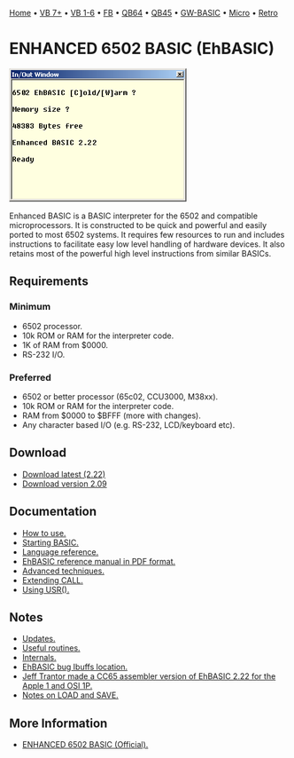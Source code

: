 [Home](https://gotbasic.com) • [VB 7+](vb.md) • [VB 1-6](vb6.md) • [FB](freebasic.md) • [QB64](qb64.md) • [QB45](qb.md) • [GW-BASIC](gw-basic.md) • [Micro](micro.md) • [Retro](retro.md)

# ENHANCED 6502 BASIC (EhBASIC)

![EhBASIC](images/ehbasic.png)

Enhanced BASIC is a BASIC interpreter for the 6502 and compatible microprocessors. It is constructed to be quick and powerful and easily ported to most 6502 systems. It requires few resources to run and includes instructions to facilitate easy low level handling of hardware devices. It also retains most of the powerful high level instructions from similar BASICs.

## Requirements

### Minimum

* 6502 processor.
* 10k ROM or RAM for the interpreter code.
* 1K of RAM from $0000.
* RS-232 I/O.

### Preferred

* 6502 or better processor (65c02, CCU3000, M38xx).
* 10k ROM or RAM for the interpreter code.
* RAM from $0000 to $BFFF (more with changes).
* Any character based I/O (e.g. RS-232, LCD/keyboard etc).

## Download

* [Download latest (2.22)](http://retro.hansotten.nl/uploads/leedavison/6502_EhBASIC_V2.22-master.zip)
* [Download version 2.09](http://retro.hansotten.nl/uploads/leedavison/ehbasicsourc209e.zip)

## Documentation

* [How to use.](http://retro.hansotten.nl/6502-sbc/lee-davison-web-site/enhanced-6502-basic/how-to-use-ehbasic/)
* [Starting BASIC.](http://retro.hansotten.nl/6502-sbc/starting-ehbasic/)
* [Language reference.](http://retro.hansotten.nl/6502-sbc/lee-davison-web-site/enhanced-6502-basic/ehbasic-language-reference/)
* [EhBASIC reference manual in PDF format.](http://retro.hansotten.nl/uploads/leedavison/Enhanced_6502_BASIC_reference_manual.pdf)
* [Advanced techniques.](http://retro.hansotten.nl/6502-sbc/advanced-ehbasic-techniques/)
* [Extending CALL.](http://retro.hansotten.nl/6502-sbc/lee-davison-web-site/enhanced-6502-basic/ehbasic-extending-call/)
* [Using USR().](http://retro.hansotten.nl/6502-sbc/lee-davison-web-site/enhanced-6502-basic/ehbasic-using-usr/)

## Notes

* [Updates.](http://retro.hansotten.nl/6502-sbc/lee-davison-web-site/enhanced-6502-basic/update-ehbasic/)
* [Useful routines.](http://retro.hansotten.nl/6502-sbc/lee-davison-web-site/enhanced-6502-basic/ehbasic-useful-routines/)
* [Internals.](http://retro.hansotten.nl/6502-sbc/lee-davison-web-site/enhanced-6502-basic/ehbasic-internals/)
* [EhBASIC bug Ibuffs location.](http://retro.hansotten.nl/6502-sbc/lee-davison-web-site/enhanced-6502-basic/ehbasic-bug-ibuffs-location/)
* [Jeff Trantor made a CC65 assembler version of EhBASIC 2.22 for the Apple 1 and OSI 1P.](https://github.com/jefftranter/6502/tree/master/asm/ehbasic)
* [Notes on LOAD and SAVE.](http://retro.hansotten.nl/6502-sbc/lee-davison-web-site/enhanced-6502-basic/ehbasic-load-and-save-notes/)

## More Information

* [ENHANCED 6502 BASIC (Official).](http://retro.hansotten.nl/6502-sbc/lee-davison-web-site/enhanced-6502-basic/)
